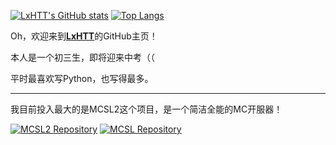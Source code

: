 [![LxHTT's GitHub stats](https://github-readme-stats.vercel.app/api?username=LxHTT&bg_color=30,e96443,904e95&title_color=fff&text_color=fff)](https://github.com/LxHTT)  [![Top Langs](https://github-readme-stats.vercel.app/api/top-langs/?username=LxHTT&langs_count=6&hide_progress=true&bg_color=30,904e95,e96443&title_color=fff&text_color=fff)](https://github.com/LxHTT)  

Oh，欢迎来到[**LxHTT**](https://github.com/LxHTT)的GitHub主页！  

本人是一个初三生，即将迎来中考（（  

平时最喜欢写Python，也写得最多。  
___  
我目前投入最大的是MCSL2这个项目，是一个简洁全能的MC开服器！  

[![MCSL2 Repository](https://github-readme-stats.vercel.app/api/pin/?username=LxHTT&repo=MCSL2)](https://github.com/LxHTT/MCSL2)  [![MCSL Repository](https://github-readme-stats.vercel.app/api/pin/?username=LxHTT&repo=MCSL)](https://github.com/LxHTT/MCSL)

<!--
### Hi there 👋

**LxHTT/LxHTT** is a ✨ _special_ ✨ repository because its `README.md` (this file) appears on your GitHub profile.

Here are some ideas to get you started:

- 🔭 I’m currently working on ...
- 🌱 I’m currently learning ...
- 👯 I’m looking to collaborate on ...
- 🤔 I’m looking for help with ...
- 💬 Ask me about ...
- 📫 How to reach me: ...
- 😄 Pronouns: ...
- ⚡ Fun fact: ...
-->
